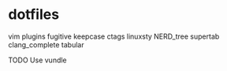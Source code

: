 # dotfiles

vim plugins
fugitive
keepcase
ctags
linuxsty
NERD_tree
supertab
clang_complete
tabular

TODO
Use vundle
